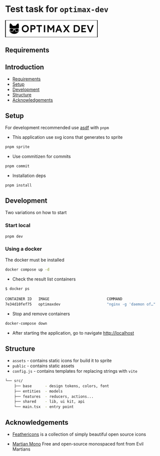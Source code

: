 # Test task for `optimax-dev`

<div style="width: 300px; height: 55px; margin-bottom: 1rem;">
  <img style=" object-fit: cover; inline-size: 100%; block-size: 100%" src="./public/logo.svg" />
</div>

## Requirements

## Introduction

- [Requirements](https://github.com/optimaxdev/frontend-test)
- [Setup](#setup)
- [Development](#development)
- [Structure](#structure)
- [Acknowledgements](#acknowledgements)

## Setup

For development recommended use [asdf](https://asdf-vm.com/) with `pnpm`

- This application use svg icons that generates to sprite

```sh
pnpm sprite
```

- Use commitizen for commits

```sh
pnpm commit
```

- Installation deps

```sh
pnpm install
```

## Development

Two variations on how to start

### Start local

```sh
pnpm dev
```

### Using a docker

The docker must be installed

```sh
docker compose up -d
```

- Check the result list containers

```bash
$ docker ps

CONTAINER ID   IMAGE                          COMMAND                   CREATED              STATUS              PORTS                               NAMES
7e34d10fef75   optimaxdev                     "nginx -g 'daemon of…"    About a minute ago   Up About a minute   0.0.0.0:80->80/tcp, :::80->80/tcp   test-task
```

- Stop and remove containers

```bash
docker-compose down
```

- After starting the application, go to navigate <http://localhost>

## Structure

- `assets` - contains static icons for build it to sprite
- `public` - contains static assets
- `config.js` - contains templates for replacing strings with `vite`

```sh
└── src/
    ├── base      - design tokens, colors, font
    ├── entities  - models
    ├── features  - reducers, actions...
    ├── shared    - lib, ui kit, api
    └── main.tsx  - entry point
```

## Acknowledgements

- [Feathericons](https://feathericons.com/) is a collection of simply beautiful open source icons

- [Martian Mono](https://github.com/evilmartians/mono/) Free and open-source monospaced font from Evil Martians
